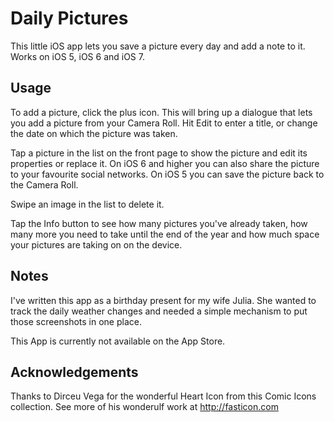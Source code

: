 Daily Pictures
==============

This little iOS app lets you save a picture every day and add a note to it. Works on iOS 5, iOS 6 and iOS 7.

[id]: https://github.com/Pinkstone/Daily-Pictures/blob/master/Daily/Images.xcassets/AppIcon.appiconset/Icon-144.png


Usage
-----

To add a picture, click the plus icon. This will bring up a dialogue that lets you add a picture from your Camera Roll. Hit Edit to enter a title, or change the date on which the picture was taken.

Tap a picture in the list on the front page to show the picture and edit its properties or replace it. On iOS 6 and higher you can also share the picture to your favourite social networks. On iOS 5 you can save the picture back to the Camera Roll.

Swipe an image in the list to delete it.

Tap the Info button to see how many pictures you've already taken, how many more you need to take until the end of the year and how much space your pictures are taking on on the device.


Notes
-----

I've written this app as a birthday present for my wife Julia. She wanted to track the daily weather changes and needed a simple mechanism to put those screenshots in one place. 

This App is currently not available on the App Store.


Acknowledgements
----------------

Thanks to Dirceu Vega for the wonderful Heart Icon from this Comic Icons collection. 
See more of his wonderulf work at http://fasticon.com
